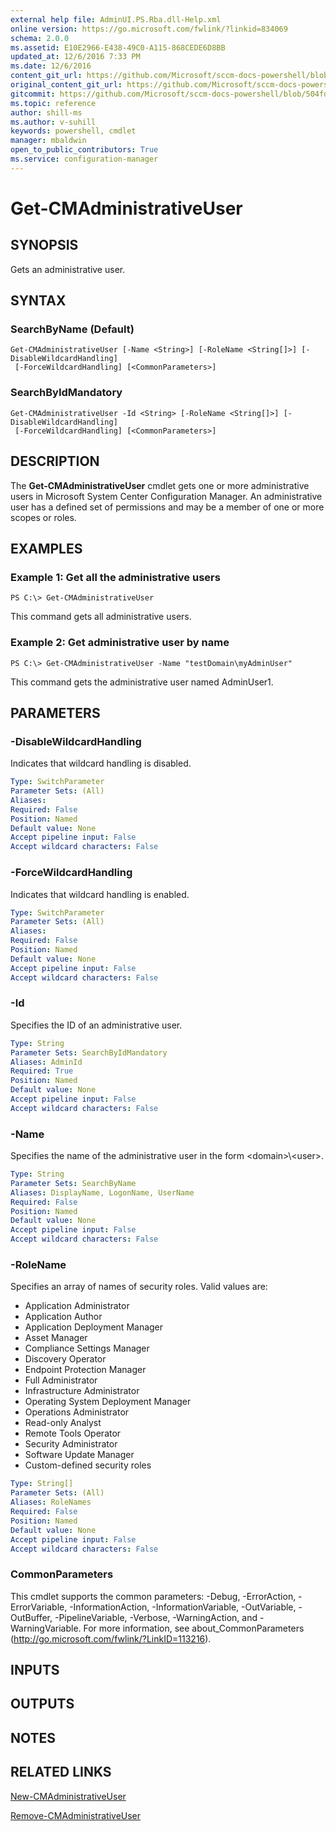 ```yaml
---
external help file: AdminUI.PS.Rba.dll-Help.xml
online version: https://go.microsoft.com/fwlink/?linkid=834069
schema: 2.0.0
ms.assetid: E10E2966-E438-49C0-A115-868CEDE6D8BB
updated_at: 12/6/2016 7:33 PM
ms.date: 12/6/2016
content_git_url: https://github.com/Microsoft/sccm-docs-powershell/blob/live/sccm-cmdlets/ConfigurationManager/vlatest/Get-CMAdministrativeUser.md
original_content_git_url: https://github.com/Microsoft/sccm-docs-powershell/blob/live/sccm-cmdlets/ConfigurationManager/vlatest/Get-CMAdministrativeUser.md
gitcommit: https://github.com/Microsoft/sccm-docs-powershell/blob/504fd5ae0c4dcc14877d18b3f201f0c5172688ce/sccm-cmdlets/ConfigurationManager/vlatest/Get-CMAdministrativeUser.md
ms.topic: reference
author: shill-ms
ms.author: v-suhill
keywords: powershell, cmdlet
manager: mbaldwin
open_to_public_contributors: True
ms.service: configuration-manager
---
```


# Get-CMAdministrativeUser

## SYNOPSIS
Gets an administrative user.

## SYNTAX

### SearchByName (Default)
```
Get-CMAdministrativeUser [-Name <String>] [-RoleName <String[]>] [-DisableWildcardHandling]
 [-ForceWildcardHandling] [<CommonParameters>]
```

### SearchByIdMandatory
```
Get-CMAdministrativeUser -Id <String> [-RoleName <String[]>] [-DisableWildcardHandling]
 [-ForceWildcardHandling] [<CommonParameters>]
```

## DESCRIPTION
The **Get-CMAdministrativeUser** cmdlet gets one or more administrative users in Microsoft System Center Configuration Manager.
An administrative user has a defined set of permissions and may be a member of one or more scopes or roles.

## EXAMPLES

### Example 1: Get all the administrative users
```
PS C:\> Get-CMAdministrativeUser
```

This command gets all administrative users.

### Example 2: Get administrative user by name
```
PS C:\> Get-CMAdministrativeUser -Name "testDomain\myAdminUser"
```

This command gets the administrative user named AdminUser1.

## PARAMETERS

### -DisableWildcardHandling
Indicates that wildcard handling is disabled.

```yaml
Type: SwitchParameter
Parameter Sets: (All)
Aliases: 
Required: False
Position: Named
Default value: None
Accept pipeline input: False
Accept wildcard characters: False
```

### -ForceWildcardHandling
Indicates that wildcard handling is enabled.

```yaml
Type: SwitchParameter
Parameter Sets: (All)
Aliases: 
Required: False
Position: Named
Default value: None
Accept pipeline input: False
Accept wildcard characters: False
```

### -Id
Specifies the ID of an administrative user.

```yaml
Type: String
Parameter Sets: SearchByIdMandatory
Aliases: AdminId
Required: True
Position: Named
Default value: None
Accept pipeline input: False
Accept wildcard characters: False
```

### -Name
Specifies the name of the administrative user in the form \<domain\>\\\<user\>.

```yaml
Type: String
Parameter Sets: SearchByName
Aliases: DisplayName, LogonName, UserName
Required: False
Position: Named
Default value: None
Accept pipeline input: False
Accept wildcard characters: False
```

### -RoleName
Specifies an array of names of security roles.
Valid values are: 

- Application Administrator
- Application Author
- Application Deployment Manager
- Asset Manager
- Compliance Settings Manager
- Discovery Operator
- Endpoint Protection Manager
- Full Administrator
- Infrastructure Administrator
- Operating System Deployment Manager
- Operations Administrator
- Read-only Analyst
- Remote Tools Operator
- Security Administrator
- Software Update Manager
- Custom-defined security roles

```yaml
Type: String[]
Parameter Sets: (All)
Aliases: RoleNames
Required: False
Position: Named
Default value: None
Accept pipeline input: False
Accept wildcard characters: False
```

### CommonParameters
This cmdlet supports the common parameters: -Debug, -ErrorAction, -ErrorVariable, -InformationAction, -InformationVariable, -OutVariable, -OutBuffer, -PipelineVariable, -Verbose, -WarningAction, and -WarningVariable. For more information, see about_CommonParameters (http://go.microsoft.com/fwlink/?LinkID=113216).

## INPUTS

## OUTPUTS

## NOTES

## RELATED LINKS

[New-CMAdministrativeUser](xref:ConfigurationManager/vlatest/New-CMAdministrativeUser.md)

[Remove-CMAdministrativeUser](xref:ConfigurationManager/vlatest/Remove-CMAdministrativeUser.md)


